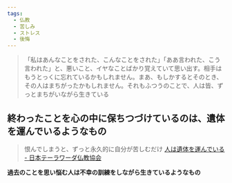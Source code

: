 ```yaml
---
tags:
  - 仏教
  - 苦しみ
  - ストレス
  - 後悔
---
```

>「私はあんなことをされた、こんなことをされた」「ああ言われた、こう言われた」と、悪いこと、イヤなことばかり覚えていて思い出す。相手はもうとっくに忘れているかもしれません。まあ、もしかするとそのとき、その人はまちがったかもしれません。それもふつうのことで、人は皆、ずっとまちがいながら生きている

## 終わったことを心の中に保ちつづけているのは、遺体を運んでいるようなもの

>恨んでしまうと、ずっと永久的に自分が苦しむだけ
>[人は遺体を運んでいる - 日本テーラワーダ仏教協会](https://j-theravada.com/dhamma/oriori/%E4%BA%BA%E3%81%AF%E9%81%BA%E4%BD%93%E3%82%92%E9%81%8B%E3%82%93%E3%81%A7%E3%81%84%E3%82%8B/)

**過去のことを思い悩む人は不幸の訓練をしながら生きているようなもの**

